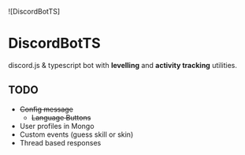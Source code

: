![DiscordBotTS]

# DiscordBotTS

discord.js & typescript bot with **levelling** and **activity tracking** utilities. 

## TODO
* ~~Config message~~
    * ~~Language Buttons~~
* User profiles in Mongo
* Custom events (guess skill or skin)
* Thread based responses